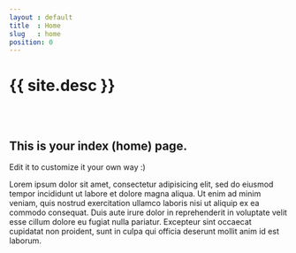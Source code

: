 ```yaml
---
layout : default
title  : Home
slug   : home
position: 0
---
```

<h1>{{ site.desc }}</h1>

<br>

<p class="center">
    <img src="http://placehold.it/800x240" alt="" class="img-polaroid">
</p>

## This is your index (home) page.

Edit it to customize it your own way :)

<p>
    Lorem ipsum dolor sit amet, consectetur adipisicing elit, sed do eiusmod
    tempor incididunt ut labore et dolore magna aliqua. Ut enim ad minim veniam,
    quis nostrud exercitation ullamco laboris nisi ut aliquip ex ea commodo
    consequat. Duis aute irure dolor in reprehenderit in voluptate velit esse
    cillum dolore eu fugiat nulla pariatur. Excepteur sint occaecat cupidatat non
    proident, sunt in culpa qui officia deserunt mollit anim id est laborum.
</p>